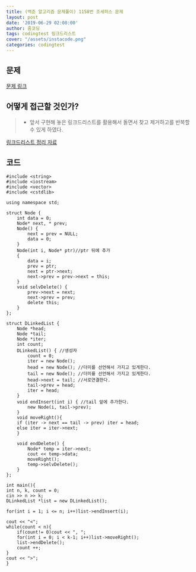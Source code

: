 ```yaml
---
title: (백준 알고리즘 문제풀이) 1158번 조세퍼스 문제
layout: post
date: '2019-06-29 02:00:00'
author: 줌코딩
tags: codingtest 링크드리스트
cover: "/assets/instacode.png"
categories: codingtest
---
```


## 문제

[문제 링크](https://www.acmicpc.net/problem/1158)


## 어떻게 접근할 것인가?

>* 앞서 구현해 놓은 링크드리스트를 활용해서 돌면서 찾고 제거하고를 반복할 수 있게 하였다.

[링크드리스트 정리 자료](https://zoomkoding.github.io/algorithm/2019/06/29/Linked-list-1.html)

## 코드

    #include <string>
    #include <iostream>
    #include <vector>
    #include <cstdlib>

    using namespace std;

    struct Node { 
        int data = 0;
        Node* next, * prev; 
        Node() {
            next = prev = NULL;
            data = 0;
        }
        Node(int i, Node* ptr)//ptr 뒤에 추가
        {
            data = i;
            prev = ptr;
            next = ptr->next;
            next->prev = prev->next = this; 
        }
        void selvDelete() {
            prev->next = next;
            next->prev = prev;
            delete this;
        }
    };

    struct DLinkedList {
        Node *head;
        Node *tail;
        Node *iter;
        int count;
        DLinkedList() { //생성자
            count = 0;
            iter = new Node();
            head = new Node(); //더미를 선언해서 가지고 있게한다.
            tail = new Node(); //더미를 선언해서 가지고 있게한다.
            head->next = tail; //서로연결한다.
            tail->prev = head;
            iter = head;
        }
        void endInsert(int i) { //tail 앞에 추가한다.
            new Node(i, tail->prev);   
        }
        void moveRight(){
        if (iter -> next == tail -> prev) iter = head;
        else iter = iter->next;
        }

        void endDelete() { 
            Node* temp = iter->next;
            cout << temp->data;
            moveRight();
            temp->selvDelete();
        }
    };

    int main(){
    int n, k, count = 0;
    cin >> n >> k;
    DLinkedList *list = new DLinkedList();

    for(int i = 1; i <= n; i++)list->endInsert(i);
    
    cout << "<";
    while(count < n){
        if(count!= 0)cout << ", ";
        for(int i = 0; i < k-1; i++)list->moveRight();
        list->endDelete();
        count ++;
    }
    cout << ">";
    }